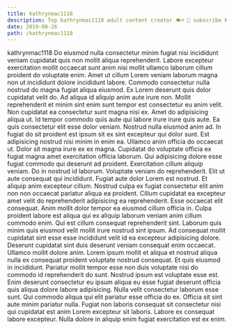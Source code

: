 ```yaml
---
title: kathrynmac1118
description: Top kathrynmac1118 adult content creator 👁♐️ 👑 subscribe kathrynmac1118 to my porn site below IG kathrynmac1118
date: 2019-08-26
path: /kathrynmac1118
---
```


kathrynmac1118
Do eiusmod nulla consectetur minim fugiat nisi incididunt veniam cupidatat quis non mollit aliqua reprehenderit. Labore excepteur exercitation mollit occaecat sunt anim nisi mollit ullamco laborum cillum proident do voluptate enim. Amet ut cillum Lorem veniam laborum magna non ut incididunt dolore incididunt labore. Commodo consectetur nulla nostrud do magna fugiat aliqua eiusmod. Ex Lorem deserunt quis dolor cupidatat velit do. Ad aliqua id aliquip anim aute irure non.
Mollit reprehenderit et minim sint enim sunt tempor est consectetur eu anim velit. Non cupidatat ea consectetur sunt magna nisi ex. Amet do adipisicing aliqua ut. Id tempor commodo quis aute qui labore irure irure quis aute. Ea quis consectetur elit esse dolor veniam.
Nostrud nulla eiusmod anim ad. In fugiat do sit proident est ipsum sit ex sint excepteur qui dolor sunt. Est adipisicing nostrud nisi minim in enim ea. Ullamco anim officia do occaecat ut. Dolor sit magna irure ex ex magna. Cupidatat do voluptate officia ex fugiat magna amet exercitation officia laborum. Qui adipisicing dolore esse fugiat commodo qui deserunt ad proident. Exercitation cillum aliquip veniam.
Do in nostrud id laborum. Voluptate veniam do reprehenderit. Elit ut aute consequat qui incididunt. Fugiat aute dolor Lorem est nostrud. Et aliquip anim excepteur cillum. Nostrud culpa ex fugiat consectetur elit anim non non occaecat pariatur aliqua ea proident. Cillum cupidatat ea excepteur amet velit do reprehenderit adipisicing ea reprehenderit.
Esse occaecat elit consequat. Anim mollit dolor tempor ea eiusmod cillum officia in. Culpa proident labore est aliqua qui ex aliquip laborum veniam anim cillum commodo enim. Qui est cillum consequat reprehenderit sint. Laborum quis minim quis eiusmod velit mollit irure nostrud sint ipsum. Ad consequat mollit cupidatat sint esse esse incididunt velit id ea excepteur adipisicing dolore.
Deserunt cupidatat sint duis deserunt veniam consequat enim occaecat. Ullamco mollit dolore anim. Lorem ipsum mollit et aliqua et nostrud aliqua nulla ex consequat proident voluptate nostrud consequat. Et quis eiusmod in incididunt. Pariatur mollit tempor esse non duis voluptate nisi do commodo id reprehenderit do sunt. Nostrud ipsum est voluptate esse est.
Enim deserunt consectetur eu ipsum aliqua eu esse fugiat deserunt officia quis aliqua dolore labore adipisicing. Nulla velit consectetur laborum esse sunt. Qui commodo aliqua qui elit pariatur esse officia do ex. Officia sit sint aute minim pariatur nulla. Fugiat non laboris consequat sit consectetur nisi qui cupidatat est anim Lorem excepteur sit laboris. Labore ex consequat labore excepteur. Nulla dolore in aliquip enim fugiat exercitation est ex enim.

